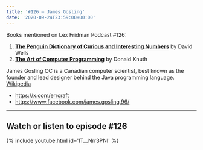 ```yaml
---
title: '#126 – James Gosling'
date: '2020-09-24T23:59:00+00:00'
---
```


Books mentioned on Lex Fridman Podcast #126:

1. <b><a href="https://amzn.to/3iuNPNs" target="_blank" rel="sponsored noopener noreferrer">The Penguin Dictionary of Curious and Interesting Numbers</a></b> by David Wells
2. <b><a href="https://amzn.to/3XIGkmx" target="_blank" rel="sponsored noopener noreferrer">The Art of Computer Programming</a></b> by Donald Knuth

<!--more-->

James Gosling OC is a Canadian computer scientist, best known as the founder and lead designer behind the Java programming language. <a href="https://en.wikipedia.org/wiki/James_Gosling" target="_blank">Wikipedia</a>

- <a href="https://x.com/errcraft" target="_blank">https://x.com/errcraft</a>
- <a href="https://www.facebook.com/james.gosling.96/" target="_blank">https://www.facebook.com/james.gosling.96/</a>

- - - - - -

## Watch or listen to episode #126

{% include youtube.html id='IT__Nrr3PNI' %}